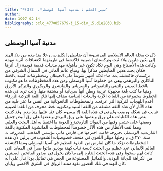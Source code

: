 ```yaml
---
title: "*سير العلم : مدنية آسيا الوسطى*.  2(3)"
author: 
date: 1907-02-14
bibliography: oclc_4770057679-i_15-div_15.d1e2858.bib
---
```




##  مدنية آسيا الوسطى 


 ذكرت مجلة العالم الإسلامي الفرنسوية أن ضابطين إنكليزيين رحلا منذ مدة من بلاد الهند إلى بكين مارين ببلاد تُبت وتركستان الصينية فاكتشفا في طريقهما اكتشافات أثرية مهمة وكانت هذه الأصقاع وهي اليوم تكاد تكون غير مأهولة مهد مدنيات قديمة قويمة زال أثرها فكان بحث هذين الضابطين مذكراً بها. وساح عالم ألماني في الشمال الشرقي من تركستان فاكتشف بعد عناء  ثلاثة  أشهر نقوشاً على الحيطان ومخطوطات كتبت بالخط الناكاري والبرهمي وهي من خطوط آسيا الوسطى ومن هذه المخطوطات ما هو مكتوب بالخط الصيني والتبتي والتانغوتاني والسرياني والمانشوي والويكوري والتركي الأزرق ومنها ما كتب بلغة مجهولة غريبة ويطن أنها سريانية أو مشتقة منها. وأنت ترى في هذه الخطوط مجموعة من اللغات الآرية واللغات السامية يضاف إليها تلك اللغة التركية الزرقاء أقدم اللهجات التركية التي عرفت. والمخطوطات التانغوتانية من أنفس ما عثر عليه من هذه الآثار لأن هذه اللغة مشتقة من اللغة التبتية ومكتوبة بخط محرف من اللغة الصينية غريب في شكله ووضعه ولم تعرف هذه اللغة إلا برسوم كان عثر عليها منذ مدة. وقد كتبت بعض هذه الكتابات على ورق وبعضها على ورق البردي وبعضها على رق أبيض جميل وبعضها على خشب وفيها من الفوائد التاريخية واللغوية ما اغتبط به أهل البحث والعلم. ومما لفت الأنظار من هذه الآثار خصوصاً المخطوطات المانشوية المكتوبة   باللغة الفارنسية الوسطى بحروف خاصة اخترعها في فارس ماني مؤسس المذهب المعروف به سنة  ٢٧٠   ق. م وحلها موللر اللغوي في متحف خصوصيات الشعوب في برلين لأن هذه المخطوطات تؤكد ما كان لفارس من النفوذ العظيم في آسيا الوسطى ومما اكتشفه العالم الألماني عدد عظيم من الجثث لابسة ثياب كهنة بوذيين ماتوا صبراً في المعابد التي كانت لهم سجوناً وفي هذه الجثث إشارة إلى ما كان يجول في صدور الفاتحين الصينيين من الكراهة للديانة البوذية. والتماثيل المصنوعة من الجص هي تماثيل بوذا تدل على أنه كان للهند في تلك العصور نفوذ ممتد الرواق في الشرق الأقصى ويابان. 
